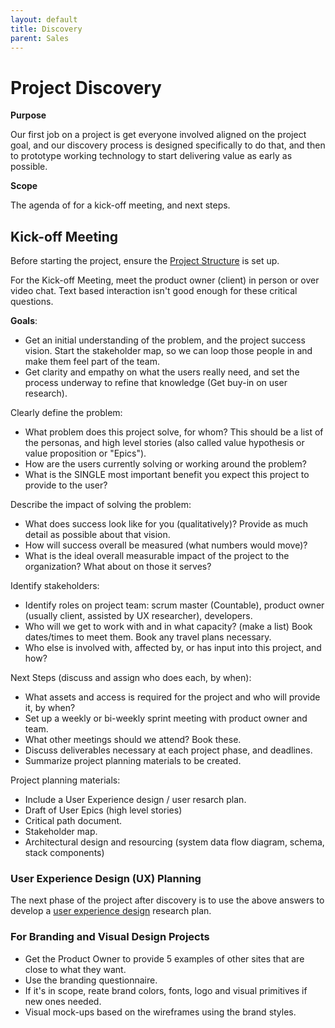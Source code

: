 ```yaml
---
layout: default
title: Discovery
parent: Sales
---
```


# Project Discovery

**Purpose**

Our first job on a project is get everyone involved aligned on the
project goal, and our discovery process is designed specifically to do
that, and then to prototype working technology to start delivering value
as early as possible.

**Scope**

The agenda of for a kick-off meeting, and next steps.

## Kick-off Meeting

Before starting the project, ensure the [Project Structure](PROJECT_STRUCTURE) is set up.

For the Kick-off Meeting, meet the product owner (client) in person or
over video chat. Text based interaction isn't good enough for these
critical questions.

**Goals**:

  - Get an initial understanding of the problem, and the project success
    vision. Start the stakeholder map, so we can loop those people in
    and make them feel part of the team.
  - Get clarity and empathy on what the users really need, and set the
    process underway to refine that knowledge (Get buy-in on user
    research).

Clearly define the problem:

  - What problem does this project solve, for whom? This should be a
    list of the personas, and high level stories (also called value
    hypothesis or value proposition or "Epics").
  - How are the users currently solving or working around the problem?
  - What is the SINGLE most important benefit you expect this project to
    provide to the user?

Describe the impact of solving the problem:

  - What does success look like for you (qualitatively)? Provide as much
    detail as possible about that vision.
  - How will success overall be measured (what numbers would move)?
  - What is the ideal overall measurable impact of the project to the
    organization? What about on those it serves?

Identify stakeholders:

  - Identify roles on project team: scrum master (Countable), product
    owner (usually client, assisted by UX researcher), developers.
  - Who will we get to work with and in what capacity? (make a list)
    Book dates/times to meet them. Book any travel plans necessary.
  - Who else is involved with, affected by, or has input into this
    project, and how?

Next Steps (discuss and assign who does each, by when):

  - What assets and access is required for the project and who will
    provide it, by when?
  - Set up a weekly or bi-weekly sprint meeting with product owner and
    team.
  - What other meetings should we attend? Book these.
  - Discuss deliverables necessary at each project phase, and deadlines.
  - Summarize project planning materials to be created.

Project planning materials:

  - Include a User Experience design / user resarch plan.
  - Draft of User Epics (high level stories)
  - Critical path document.
  - Stakeholder map.
  - Architectural design and resourcing (system data flow diagram,
    schema, stack components)

### User Experience Design (UX) Planning

The next phase of the project after discovery is to use the above
answers to develop a [user experience design](../ux/UX_DESIGN)
research plan.

### For Branding and Visual Design Projects

  - Get the Product Owner to provide 5 examples of other sites that are
    close to what they want.
  - Use the branding questionnaire.
  - If it's in scope, reate brand colors, fonts, logo and visual
    primitives if new ones needed.
  - Visual mock-ups based on the wireframes using the brand styles.
